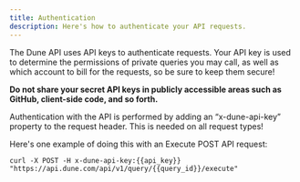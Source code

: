 ```yaml
---
title: Authentication
description: Here's how to authenticate your API requests.
---
```


The Dune API uses API keys to authenticate requests. Your API key is used to determine the permissions of private queries you may call, as well as which account to bill for the requests, so be sure to keep them secure! 

**Do not share your secret API keys in publicly accessible areas such as GitHub, client-side code, and so forth.**

Authentication with the API is performed by adding an “x-dune-api-key” property to the request header. This is needed on all request types!

Here's one example of doing this with an Execute POST API request:

```
curl -X POST -H x-dune-api-key:{{api_key}} "https://api.dune.com/api/v1/query/{{query_id}}/execute"
```
